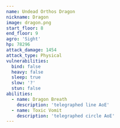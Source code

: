 ```yaml
---
name: Undead Orthos Dragon
nickname: Dragon
image: dragon.png
start_floor: 8
end_floor: 9
agro: 'Sight'
hp: 78296
attack_damage: 1454
attack_type: Physical
vulnerabilities:
  bind: false
  heavy: false
  sleep: true
  slow: '?'
  stun: false
abilities:
  - name: Dragon Breath
    description: 'telegraphed line AoE'
  - name: Toxic Vomit
    description: 'telegraphed circle AoE'
---
```

